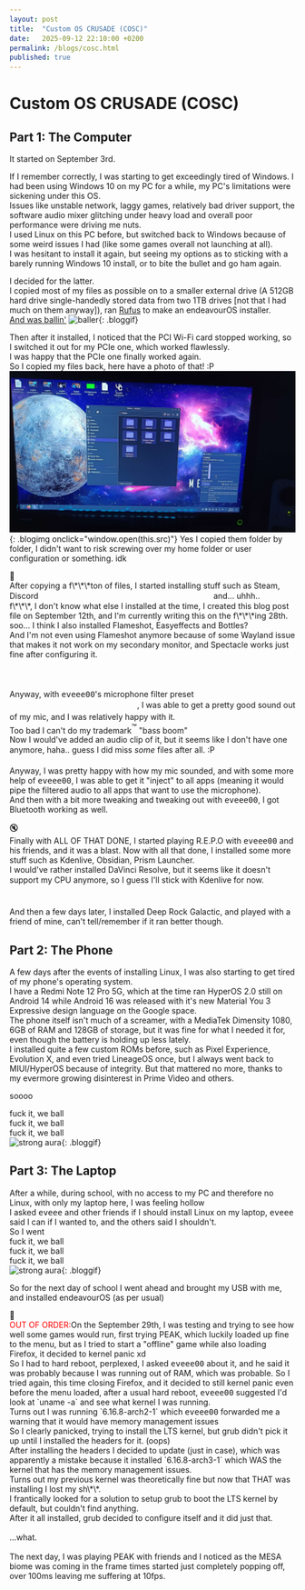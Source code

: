 ```yaml
---
layout: post
title:  "Custom OS CRUSADE (COSC)"
date:   2025-09-12 22:10:00 +0200
permalink: /blogs/cosc.html
published: true
---
```

# Custom OS CRUSADE (COSC)
## Part 1: The Computer
It started on September 3rd.

If I remember correctly, I was starting to get exceedingly tired of Windows. I had been using Windows 10 on my PC for a while, my PC's limitations were sickening under this OS.
<br>
Issues like unstable network, laggy games, relatively bad driver support, the software audio mixer glitching under heavy load and overall poor performance were driving me nuts.
<br>
I used Linux on this PC before, but switched back to Windows because of some weird issues I had (like some games overall not launching at all).
<br>
I was hesitant to install it again, but seeing my options as to sticking with a barely running Windows 10 install, or to bite the bullet and go ham again.

I decided for the latter.
<br>I copied most of my files as possible on to a smaller external drive (A 512GB hard drive single-handedly stored data from two 1TB drives \[not that I had much on them anyway]), ran <a href="https://rufus.ie/">Rufus</a> to make an endeavourOS installer.
<br>
<a href="https://youtu.be/rGHT2oXkous?si=wYUd0kPGxqQGnh0I">And was ballin'</a>
![baller](https://external-content.duckduckgo.com/iu/?u=https%3A%2F%2Fmedia.sketchfab.com%2Fmodels%2Fe76efca3356e4b53b0ebe5d7b58ff710%2Fthumbnails%2F0c7f2cd7710c40d49c1e66c9f6a2d4c5%2Fc50be40c9e77409a9e6364ba42c42b61.jpeg&f=1&nofb=1&ipt=c4154262dcdb1211bfddfdb7d408c72b1e4fd560d3061d71c19e5e68228a2fa1){: .bloggif}

Then after it installed, I noticed that the PCI Wi-Fi card stopped working, so I switched it out for my PCIe one, which worked flawlessly. <br>I was happy that the PCIe one finally worked again.
<br>
So I copied my files back, here have a photo of that! :P
![copying files](/media/blogassets/cosc/rn_image_picker_lib_temp_a6b5e2eb-bf9a-4a09-b5ad-96aa24db4ede.jpg){: .blogimg onclick="window.open(this.src)"}
Yes I copied them folder by folder, I didn't want to risk screwing over my home folder or user configuration or something. idk

<div class="music-section" data-ytid="KCaTaRrqk4E" data-tip="combining two unlikely musical scales - AZALI">🎵</div>
After copying a f\*\*\*ton of files, I started installing stuff such as Steam, Discord <span style="font-size:15px; color:rgba(255,255,255,0.2);">(psst, i'm using vesktop, don't tell discord)</span> and... uhhh..
<br>f\*\*\*, I don't know what else I installed at the time, I created this blog post file on September 12th, and I'm currently writing this on the f\*\*\*ing 28th.
<br>soo... I think I also installed Flameshot, Easyeffects and Bottles?
<br>And I'm not even using Flameshot anymore because of some Wayland issue that makes it not work on my secondary monitor, and Spectacle works just fine after configuring it.
<br><span style="font-size:15px; color:rgba(255,255,255,0.2);">(and even now it doesn't even work at all because I apparently didn't give it permission to access the screens)</span>

Anyway, with <span style="font-family: 'Fira Code', monospace;">eveee00</span>'s microphone filter preset <span style="font-size:15px;color:rgba(255,255,255,0.2)">wherever he got THAT from<sub> that "wherever" is a real word??</sub></span>, I was able to get a pretty good sound out of my mic, and I was relatively happy with it.
<br>Too bad I can't do my trademark<sup style="font-size:15px;">™</sup> "bass boom"
<br>Now I would've added an audio clip of it, but it seems like I don't have one anymore, haha.. guess I did miss *some* files after all. :P <span style="font-size:15px; color:rgba(255,255,255,0.2);">(eugh, italics look weird in this font)</span>
<br>Anyway, I was pretty happy with how my mic sounded, and with some more help of <span style="font-family: 'Fira Code', monospace;">eveee00</span>, I was able to get it "inject" to all apps (meaning it would pipe the filtered audio to all apps that want to use the microphone).
<br>And then with a bit more tweaking and tweaking out with <span style="font-family: 'Fira Code', monospace;">eveee00</span>, I got Bluetooth working as well.
<div class="music-section" data-mute="true">🔇</div>
Finally with ALL OF THAT DONE, I started playing R.E.P.O with <span style="font-family: 'Fira Code', monospace;">eveee00</span> and his friends, and it was a blast.
Now with all that done, I installed some more stuff such as Kdenlive, Obsidian, Prism Launcher.
<br>I would've rather installed DaVinci Resolve, but it seems like it doesn't support my CPU anymore, so I guess I'll stick with Kdenlive for now. <span style="font-size:15px; color:rgba(255,255,255,0.2);">(why doesn't it support my cpu on linux anymore? apparently because it needs a certain instruction set on there that windows didn't need 😠 )</span>
<br>And then a few days later, I installed Deep Rock Galactic, and played with a friend of mine, can't tell/remember if it ran better though.

## Part 2: The Phone
A few days after the events of installing Linux, I was also starting to get tired of my phone's operating system.
<br>
I have a Redmi Note 12 Pro 5G, which at the time ran HyperOS 2.0 still on Android 14 while Android 16 was released with it's new Material You 3 Expressive design language on the Google space.
<br>
The phone itself isn't much of a screamer, with a MediaTek Dimensity 1080, 6GB of RAM and 128GB of storage, but it was fine for what I needed it for, even though the battery is holding up less lately.
<br>
I installed quite a few custom ROMs before, such as Pixel Experience, Evolution X, and even tried LineageOS once, but I always went back to MIUI/HyperOS because of integrity.
But that mattered no more, thanks to my evermore growing disinterest in Prime Video and others.

soooo

fuck it, we ball<br>fuck it, we ball<br>fuck it, we ball<br>
![strong aura](https://encrypted-tbn0.gstatic.com/images?q=tbn:ANd9GcT-Xs4qyhRvFBZCZB6qcJOKf6rsQqPHm3-XtQ&s){: .bloggif}



## Part 3: The Laptop
After a while, during school, with no access to my PC and therefore no Linux, with only my laptop here, I was feeling hollow
<br> I asked <span style="font-family: 'Fira Code', monospace;">eveee</span> and other friends if I should install Linux on my laptop, <span style="font-family: 'Fira Code', monospace;">eveee</span> said I can if I wanted to, and the others said I shouldn't.
<br>So I went<br>fuck it, we ball<br>fuck it, we ball<br>fuck it, we ball<br>
![strong aura](https://encrypted-tbn0.gstatic.com/images?q=tbn:ANd9GcT-Xs4qyhRvFBZCZB6qcJOKf6rsQqPHm3-XtQ&s){: .bloggif}

So for the next day of school I went ahead and brought my USB with me, and installed endeavourOS (as per usual)

<!-- OUT OF ORDER -->
<div class="music-section" data-ytid="7vOURhtIuno" data-tip="FAILURE_CRITICAL - AZALI">🎵</div>
<span style="color:red;">OUT OF ORDER:</span>On the September 29th, I was testing and trying to see how well some games would run, first trying PEAK, which luckily loaded up fine to the menu, but as I tried to start a "offline" game while also loading Firefox, it decided to kernel panic xd
<br>So I had to hard reboot, perplexed, I asked <span style="font-family: 'Fira Code', monospace;">eveee00</span> about it, and he said it was probably because I was running out of RAM, which was probable.
So I tried again, this time closing Firefox, and it decided to still kernel panic even before the menu loaded, after a usual hard reboot, <span style="font-family: 'Fira Code', monospace;">eveee00</span> suggested I'd look at `uname -a` and see what kernel I was running.
<br>Turns out I was running `6.16.8-arch2-1` which <span style="font-family: 'Fira Code', monospace;">eveee00</span> forwarded me a warning that it would have memory management issues
<br>So I clearly panicked, trying to install the LTS kernel, but grub didn't pick it up until I installed the headers for it. (oops)
<br>After installing the headers I decided to update (just in case), which was apparently a mistake because it installed `6.16.8-arch3-1` which WAS the kernel that has the memory management issues.
<br>Turns out my previous kernel was theoretically fine but now that THAT was installing I lost my sh\*\*.
<br>I frantically looked for a solution to setup grub to boot the LTS kernel by default, but couldn't find anything.
<br>After it all installed, grub decided to configure itself and it did just that.
<br><br>...what.
<br>
<br>The next day, I was playing PEAK with friends and I noticed as the MESA biome was coming in the frame times started just completely popping off, over 100ms leaving me suffering at 10fps.
